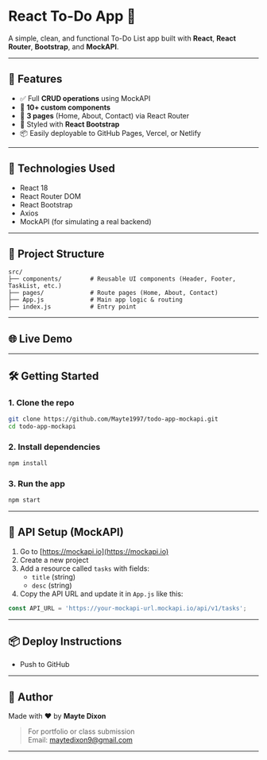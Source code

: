 # React To-Do App 📝

A simple, clean, and functional To-Do List app built with **React**, **React Router**, **Bootstrap**, and **MockAPI**.

---

## 🚀 Features

- ✅ Full **CRUD operations** using MockAPI
- 🧩 **10+ custom components**
- 🧭 **3 pages** (Home, About, Contact) via React Router
- 🎨 Styled with **React Bootstrap**
- 📦 Easily deployable to GitHub Pages, Vercel, or Netlify

---

## 🔧 Technologies Used

- React 18
- React Router DOM
- React Bootstrap
- Axios
- MockAPI (for simulating a real backend)

---

## 📁 Project Structure

```
src/
├── components/        # Reusable UI components (Header, Footer, TaskList, etc.)
├── pages/             # Route pages (Home, About, Contact)
├── App.js             # Main app logic & routing
├── index.js           # Entry point
```

---

## 🌐 Live Demo


---

## 🛠️ Getting Started

### 1. Clone the repo

```bash
git clone https://github.com/Mayte1997/todo-app-mockapi.git
cd todo-app-mockapi
```

### 2. Install dependencies

```bash
npm install
```

### 3. Run the app

```bash
npm start
```

---

## 🔗 API Setup (MockAPI)

1. Go to [https://mockapi.io](https://mockapi.io)
2. Create a new project
3. Add a resource called `tasks` with fields:
   - `title` (string)
   - `desc` (string)
4. Copy the API URL and update it in `App.js` like this:

```js
const API_URL = 'https://your-mockapi-url.mockapi.io/api/v1/tasks';
```

---

## 📦 Deploy Instructions

- Push to GitHub

---

## 🧠 Author

Made with ❤️ by **Mayte Dixon**

> For portfolio or class submission  
> Email: [maytedixon9@gmail.com](mailto:maytedixon9@gmail.com)

---
